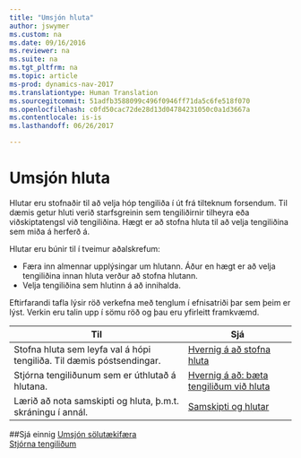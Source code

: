 ```yaml
---
title: "Umsjón hluta"
author: jswymer
ms.custom: na
ms.date: 09/16/2016
ms.reviewer: na
ms.suite: na
ms.tgt_pltfrm: na
ms.topic: article
ms-prod: dynamics-nav-2017
ms.translationtype: Human Translation
ms.sourcegitcommit: 51adfb3588099c496f0946ff71da5c6fe518f070
ms.openlocfilehash: c0fd50cac72de28d13d04784231050c0a1d3667a
ms.contentlocale: is-is
ms.lasthandoff: 06/26/2017

---
```

# <a name="manage-segments"></a>Umsjón hluta
Hlutar eru stofnaðir til að velja hóp tengiliða í út frá tilteknum forsendum. Til dæmis getur hluti verið starfsgreinin sem tengiliðirnir tilheyra eða viðskiptatengsl við tengiliðina. Hægt er að stofna hluta til að velja tengiliðina sem miða á herferð á.

Hlutar eru búnir til í tveimur aðalskrefum:

* Færa inn almennar upplýsingar um hlutann. Áður en hægt er að velja tengiliðina innan hluta verður að stofna hlutann.
* Velja tengiliðina sem hlutinn á að innihalda.

Eftirfarandi tafla lýsir röð verkefna með tenglum í efnisatriði þar sem þeim er lýst. Verkin eru talin upp í sömu röð og þau eru yfirleitt framkvæmd.

|Til |Sjá |
|---|----|
|Stofna hluta sem leyfa val á hópi tengiliða. Til dæmis póstsendingar.|[Hvernig á að stofna hluta](marketing-how-create-segment.md)|
|Stjórna tengiliðunum sem er úthlutað á hlutana.|[Hvernig á að: bæta tengiliðum við hluta](marketing-add-contact-segment.md)|
|Lærið að nota samskipti og hluta, þ.m.t. skráningu í annál.|[Samskipti og hlutar](marketing-interaction-segments.md)|

##<a name="see-also"></a>Sjá einnig
[Umsjón sölutækifæra](marketing-manage-sales-opportunities.md)  
[Stjórna tengiliðum](marketing-contacts.md)

